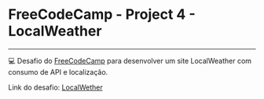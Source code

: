 # FreeCodeCamp - Project 4 - LocalWeather
---

💻 Desafio do [FreeCodeCamp](freecodecamp.org) para desenvolver um site LocalWeather com consumo de API e localização.

Link do desafio: [LocalWether](https://jonatasoc.github.io/fcc-04-LocalWeather/)


